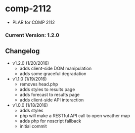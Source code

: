 # comp-2112
- PLAR for COMP 2112

### Current Version: 1.2.0

## Changelog
- v1.2.0 (1/20/2016)
	- adds client-side DOM manipulation
	- adds some graceful degradation 
- v1.1.0 (1/19/2016)
	- removes head.php
	- adds styles to results page
	- adds forecast to results page
	- adds client-side API interaction
- v1.0.0 (1/18/2016)
	- adds styles
	- php will make a RESTful API call to open weather map 
	- adds php for noscript fallback
	- initial commit

